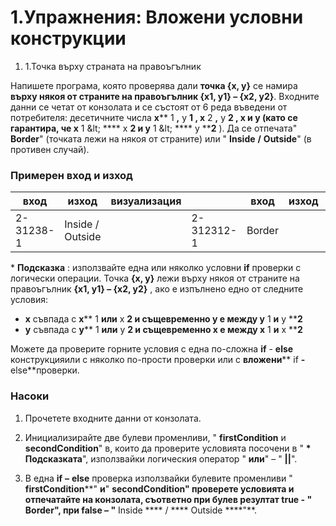 ﻿# 1.Упражнения: Вложени условни конструкции

1. 1.Точка върху страната на правоъгълник

Напишете програма, която проверява дали **точка {x, y}** се намира **върху някоя от страните на правоъгълник {x1, y1} – {x2, y2}**. Входните данни се четат от конзолата и се състоят от 6 реда въведени от потребителя: десетичните числа **x**** 1 **,** y ****1** , **x**** 2 **,** y ****2** , **x** и **y** (като се гарантира, че **x**** 1 \&lt; **** x ****2** и **y**** 1 \&lt; **** y ****2** ). Да се отпечата&quot; **Border**&quot; (точката лежи на някоя от страните) или &quot; **Inside**  **/**  **Outside**&quot; (в противен случай).

### Примерен вход и изход

| **вход** | **изход** | **визуализация** |   | **вход** | **изход** | **визуализация** |
| --- | --- | --- | --- | --- | --- | --- |
| 2-31238-1  | Inside / Outside |   | 2-312312-1  | Border |   |

\* **Подсказка** : използвайте една или няколко условни **if** проверки с логически операции. Точка **{x, y}** лежи върху някоя от страните на правоъгълник **{x1, y1} – {x2, y2}** , ако е изпълнено едно от следните условия:

- **x** съвпада с **x**** 1 **или** x ****2** и същевременно **y** е между **y**** 1 **и** y ****2**
- **y** съвпада с **y**** 1 **или** y ****2** и същевременно **x** е между **x**** 1 **и** x ****2**

Можете да проверите горните условия с една по-сложна **if** - **else** конструкцияили с няколко по-прости проверки или с **вложени**** if **-** else**проверки.

### Насоки

1. Прочетете входните данни от конзолата.

1. Инициализирайте две булеви променливи, &quot; **firstCondition** и **secondCondition**&quot; в, които да проверите условията посочени в &quot; **\***  **Подсказката**&quot;, използвайки логическия оператор &quot; **или**&quot; – &quot; **||**&quot;.





1. В една **if**  **–**  **else** проверка използвайки булевите променливи &quot; **firstCondition****&quot; **и**&quot; ****secondCondition**&quot; проверете условията и отпечатайте на конзолата, съответно при булев резултат **true** -  &quot; **Border**&quot;, при **false**  **– &quot;**** Inside **** / **** Outside ****&quot;**.

